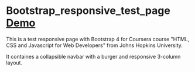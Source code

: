 # Bootstrap_responsive_test_page <a href="https://alexandranavruzova.github.io/Bootstrap_responsive_test_page/">Demo</a>
This is a test responsive page with Bootstrap 4 for Coursera course "HTML, CSS and Javascript for Web Developers" from Johns Hopkins University.

It containes a collapsible navbar with a burger and responsive 3-column layout.


